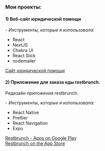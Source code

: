 <h3>Мои проекты:</h3>
<h4>1) Веб-сайт юридической помощи</h4>
<em>- Инструменты, которые я изпользовала:</em>
<ul>
  <li>React</li>
  <li>NextJS</li>
  <li>Chakra UI</li>
  <li>React Slick</li>
  <li>nodemailer</li>
</ul>

<a href="https://legal-aid-liard.vercel.app/">Сайт юридической помощи</a>

<h4>2) Приложение для заказа еды <b>restbrunch</b>.</h4>
<p>Редизайн приложения restbrunch.</p> 
<em>- Инструменты, которые я изпользовала:</em>
<ul>
  <li>React Native</li>
  <li>Prettier</li>
  <li>React Navigation</li>
  <li>Expo</li>
</ul>

<a href="https://play.google.com/store/apps/details?id=com.restbrunch_client">Restbrunch - Apps on Google Play</a>
<br/>
<a href="https://apps.apple.com/de/app/restbrunch/id1509730956?l=en">Restbrunch on the App Store</a>
